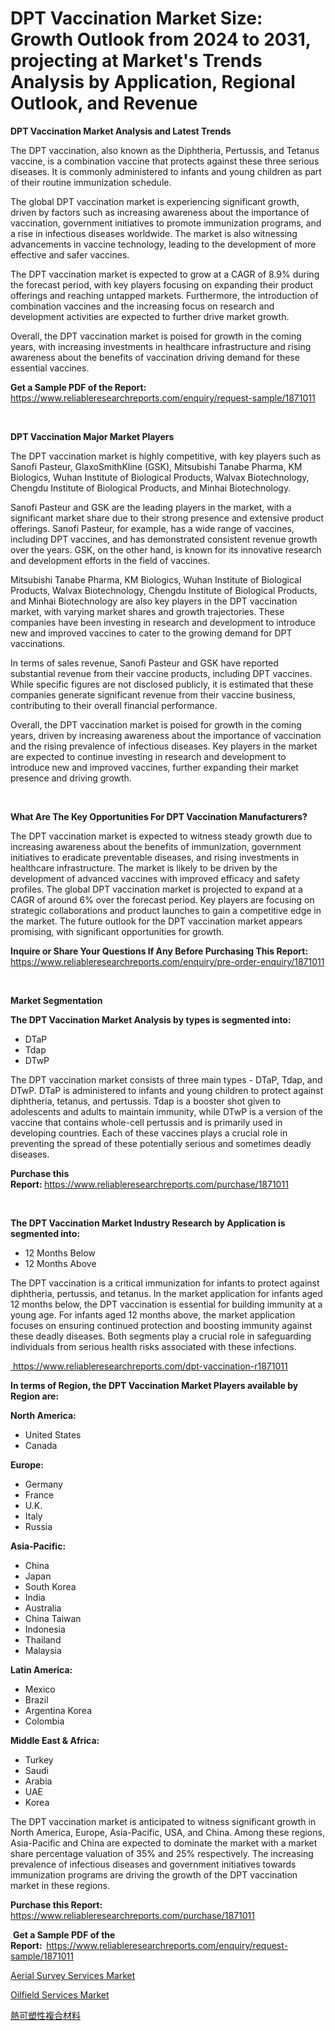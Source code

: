 <p><h1>DPT Vaccination Market Size: Growth Outlook from 2024 to 2031, projecting at Market's Trends Analysis by Application, Regional Outlook, and Revenue</h1></p><p><strong>DPT Vaccination Market Analysis and Latest Trends</strong></p>
<p><p>The DPT vaccination, also known as the Diphtheria, Pertussis, and Tetanus vaccine, is a combination vaccine that protects against these three serious diseases. It is commonly administered to infants and young children as part of their routine immunization schedule.</p><p>The global DPT vaccination market is experiencing significant growth, driven by factors such as increasing awareness about the importance of vaccination, government initiatives to promote immunization programs, and a rise in infectious diseases worldwide. The market is also witnessing advancements in vaccine technology, leading to the development of more effective and safer vaccines.</p><p>The DPT vaccination market is expected to grow at a CAGR of 8.9% during the forecast period, with key players focusing on expanding their product offerings and reaching untapped markets. Furthermore, the introduction of combination vaccines and the increasing focus on research and development activities are expected to further drive market growth.</p><p>Overall, the DPT vaccination market is poised for growth in the coming years, with increasing investments in healthcare infrastructure and rising awareness about the benefits of vaccination driving demand for these essential vaccines.</p></p>
<p><strong>Get a Sample PDF of the Report:&nbsp;</strong> <a href="https://www.reliableresearchreports.com/enquiry/request-sample/1871011">https://www.reliableresearchreports.com/enquiry/request-sample/1871011</a></p>
<p>&nbsp;</p>
<p><strong>DPT Vaccination Major Market Players</strong></p>
<p><p>The DPT vaccination market is highly competitive, with key players such as Sanofi Pasteur, GlaxoSmithKline (GSK), Mitsubishi Tanabe Pharma, KM Biologics, Wuhan Institute of Biological Products, Walvax Biotechnology, Chengdu Institute of Biological Products, and Minhai Biotechnology. </p><p>Sanofi Pasteur and GSK are the leading players in the market, with a significant market share due to their strong presence and extensive product offerings. Sanofi Pasteur, for example, has a wide range of vaccines, including DPT vaccines, and has demonstrated consistent revenue growth over the years. GSK, on the other hand, is known for its innovative research and development efforts in the field of vaccines.</p><p>Mitsubishi Tanabe Pharma, KM Biologics, Wuhan Institute of Biological Products, Walvax Biotechnology, Chengdu Institute of Biological Products, and Minhai Biotechnology are also key players in the DPT vaccination market, with varying market shares and growth trajectories. These companies have been investing in research and development to introduce new and improved vaccines to cater to the growing demand for DPT vaccinations.</p><p>In terms of sales revenue, Sanofi Pasteur and GSK have reported substantial revenue from their vaccine products, including DPT vaccines. While specific figures are not disclosed publicly, it is estimated that these companies generate significant revenue from their vaccine business, contributing to their overall financial performance.</p><p>Overall, the DPT vaccination market is poised for growth in the coming years, driven by increasing awareness about the importance of vaccination and the rising prevalence of infectious diseases. Key players in the market are expected to continue investing in research and development to introduce new and improved vaccines, further expanding their market presence and driving growth.</p></p>
<p>&nbsp;</p>
<p><strong>What Are The Key Opportunities For DPT Vaccination Manufacturers?</strong></p>
<p><p>The DPT vaccination market is expected to witness steady growth due to increasing awareness about the benefits of immunization, government initiatives to eradicate preventable diseases, and rising investments in healthcare infrastructure. The market is likely to be driven by the development of advanced vaccines with improved efficacy and safety profiles. The global DPT vaccination market is projected to expand at a CAGR of around 6% over the forecast period. Key players are focusing on strategic collaborations and product launches to gain a competitive edge in the market. The future outlook for the DPT vaccination market appears promising, with significant opportunities for growth.</p></p>
<p><strong>Inquire or Share Your Questions If Any Before Purchasing This Report:</strong> <a href="https://www.reliableresearchreports.com/enquiry/pre-order-enquiry/1871011">https://www.reliableresearchreports.com/enquiry/pre-order-enquiry/1871011</a></p>
<p>&nbsp;</p>
<p><strong>Market Segmentation</strong></p>
<p><strong>The DPT Vaccination Market Analysis by types is segmented into:</strong></p>
<p><ul><li>DTaP</li><li>Tdap</li><li>DTwP</li></ul></p>
<p><p>The DPT vaccination market consists of three main types - DTaP, Tdap, and DTwP. DTaP is administered to infants and young children to protect against diphtheria, tetanus, and pertussis. Tdap is a booster shot given to adolescents and adults to maintain immunity, while DTwP is a version of the vaccine that contains whole-cell pertussis and is primarily used in developing countries. Each of these vaccines plays a crucial role in preventing the spread of these potentially serious and sometimes deadly diseases.</p></p>
<p><strong>Purchase this Report:&nbsp;</strong><a href="https://www.reliableresearchreports.com/purchase/1871011">https://www.reliableresearchreports.com/purchase/1871011</a></p>
<p>&nbsp;</p>
<p><strong>The DPT Vaccination Market Industry Research by Application is segmented into:</strong></p>
<p><ul><li>12 Months Below</li><li>12 Months Above</li></ul></p>
<p><p>The DPT vaccination is a critical immunization for infants to protect against diphtheria, pertussis, and tetanus. In the market application for infants aged 12 months below, the DPT vaccination is essential for building immunity at a young age. For infants aged 12 months above, the market application focuses on ensuring continued protection and boosting immunity against these deadly diseases. Both segments play a crucial role in safeguarding individuals from serious health risks associated with these infections.</p></p>
<p><a href="https://www.reliableresearchreports.com/dpt-vaccination-r1871011">&nbsp;https://www.reliableresearchreports.com/dpt-vaccination-r1871011</a></p>
<p><strong>In terms of Region, the DPT Vaccination Market Players available by Region are:</strong></p>
<p>
    <p> <strong> North America: </strong>
        <ul>
            <li>United States</li>
            <li>Canada</li>
        </ul>
        </p> 
    <p> <strong> Europe: </strong>
        <ul>
            <li>Germany</li>
            <li>France</li>
            <li>U.K.</li>
            <li>Italy</li>
            <li>Russia</li>
        </ul>
        </p> 
    <p> <strong> Asia-Pacific: </strong>
        <ul>
            <li>China</li>
            <li>Japan</li>
            <li>South Korea</li>
            <li>India</li>
            <li>Australia</li>
            <li>China Taiwan</li>
            <li>Indonesia</li>
            <li>Thailand</li>
            <li>Malaysia</li>
        </ul>
        </p> 
    <p> <strong> Latin America: </strong>
        <ul>
            <li>Mexico</li>
            <li>Brazil</li>
            <li>Argentina Korea</li>
            <li>Colombia</li>
        </ul>
        </p> 
    <p> <strong> Middle East & Africa: </strong>
        <ul>
            <li>Turkey</li>
            <li>Saudi</li>
            <li>Arabia</li>
            <li>UAE</li>
            <li>Korea</li>
        </ul>
    </p>
    </p>
<p><p>The DPT vaccination market is anticipated to witness significant growth in North America, Europe, Asia-Pacific, USA, and China. Among these regions, Asia-Pacific and China are expected to dominate the market with a market share percentage valuation of 35% and 25% respectively. The increasing prevalence of infectious diseases and government initiatives towards immunization programs are driving the growth of the DPT vaccination market in these regions.</p></p>
<p><strong>Purchase this Report: </strong><a href="https://www.reliableresearchreports.com/purchase/1871011">https://www.reliableresearchreports.com/purchase/1871011</a></p>
<p>&nbsp;<strong>Get a Sample PDF of the Report:&nbsp;&nbsp;</strong><a href="https://www.reliableresearchreports.com/enquiry/request-sample/1871011">https://www.reliableresearchreports.com/enquiry/request-sample/1871011</a></p>
<p><strong></strong></p>
<p><p><a href="https://github.com/lylyparadise/Market-Research-Report-List-4/blob/main/aerial-survey-services-market.md">Aerial Survey Services Market</a></p><p><a href="https://github.com/johnbach50/Market-Research-Report-List-4/blob/main/oilfield-services-market.md">Oilfield Services Market</a></p><p><a href="https://github.com/CarlieShields/Market-Research-Report-List-2/blob/main/9037101178855.md">熱可塑性複合材料</a></p></p>